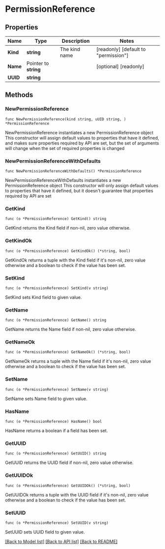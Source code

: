 # PermissionReference

## Properties

Name | Type | Description | Notes
------------ | ------------- | ------------- | -------------
**Kind** | **string** | The kind name | [readonly] [default to "permission"]
**Name** | Pointer to **string** |  | [optional] [readonly] 
**UUID** | **string** |  | 

## Methods

### NewPermissionReference

`func NewPermissionReference(kind string, uUID string, ) *PermissionReference`

NewPermissionReference instantiates a new PermissionReference object
This constructor will assign default values to properties that have it defined,
and makes sure properties required by API are set, but the set of arguments
will change when the set of required properties is changed

### NewPermissionReferenceWithDefaults

`func NewPermissionReferenceWithDefaults() *PermissionReference`

NewPermissionReferenceWithDefaults instantiates a new PermissionReference object
This constructor will only assign default values to properties that have it defined,
but it doesn't guarantee that properties required by API are set

### GetKind

`func (o *PermissionReference) GetKind() string`

GetKind returns the Kind field if non-nil, zero value otherwise.

### GetKindOk

`func (o *PermissionReference) GetKindOk() (*string, bool)`

GetKindOk returns a tuple with the Kind field if it's non-nil, zero value otherwise
and a boolean to check if the value has been set.

### SetKind

`func (o *PermissionReference) SetKind(v string)`

SetKind sets Kind field to given value.


### GetName

`func (o *PermissionReference) GetName() string`

GetName returns the Name field if non-nil, zero value otherwise.

### GetNameOk

`func (o *PermissionReference) GetNameOk() (*string, bool)`

GetNameOk returns a tuple with the Name field if it's non-nil, zero value otherwise
and a boolean to check if the value has been set.

### SetName

`func (o *PermissionReference) SetName(v string)`

SetName sets Name field to given value.

### HasName

`func (o *PermissionReference) HasName() bool`

HasName returns a boolean if a field has been set.

### GetUUID

`func (o *PermissionReference) GetUUID() string`

GetUUID returns the UUID field if non-nil, zero value otherwise.

### GetUUIDOk

`func (o *PermissionReference) GetUUIDOk() (*string, bool)`

GetUUIDOk returns a tuple with the UUID field if it's non-nil, zero value otherwise
and a boolean to check if the value has been set.

### SetUUID

`func (o *PermissionReference) SetUUID(v string)`

SetUUID sets UUID field to given value.



[[Back to Model list]](../README.md#documentation-for-models) [[Back to API list]](../README.md#documentation-for-api-endpoints) [[Back to README]](../README.md)


